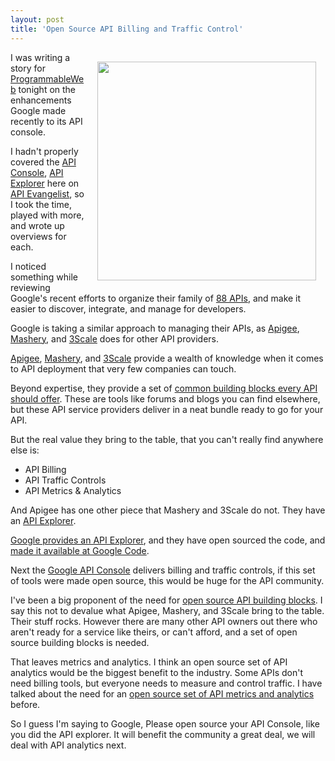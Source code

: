 ```yaml
---
layout: post
title: 'Open Source API Billing and Traffic Control'
---
```

<img style="padding: 15px;" src="http://kinlane-productions.s3.amazonaws.com/google/Google-APIs-Console-1.png" alt="" width="350" align="right" />I was writing a story for <a title="ProgrammableWeb" href="http://www.programmableweb.com">ProgrammableWeb</a> tonight on the enhancements Google made recently to its API console.<p></p>
I hadn't properly covered the <a title="API Console" href="https://code.google.com/apis/console/">API Console</a>, <a title="API Explorer" href="http://code.google.com/apis/explorer/">API Explorer</a> here on <a title="API Evangelist" href="http://www.apievangelist.com">API Evangelist</a>, so I took the time, played with more, and wrote up overviews for each.<p></p>
I noticed something while reviewing Google's recent efforts to organize their family of <a title="88 APIs" href="http://www.programmableweb.com/apis/directory/1?company=Google">88 APIs</a>, and make it easier to discover, integrate, and manage for developers.<p></p>
Google is taking a similar approach to managing their APIs, as <a title="Apigee" href="http://www.apigee.com">Apigee</a>, <a title="Mashery" href="http://www.mashery.com">Mashery</a>, and <a title="3Scale" href="http://www.3Scale.net">3Scale</a> does for other API providers.<p></p>
<a title="Apigee" href="http://blog.apievangelist.com/2010/10/10/apigee-api-services/">Apigee</a>, <a title="Mashery" href="http://blog.apievangelist.com/2010/10/10/mashery-api-services/">Mashery</a>, and <a title="3Scale" href="http://blog.apievangelist.com/2010/10/10/3scale-api-services/">3Scale</a> provide a wealth of knowledge when it comes to API deployment that very few companies can touch.<p></p>
Beyond expertise, they provide a set of <a title="common building blocks every API should offer" href="http://blog.apievangelist.com/2011/03/07/api-area-common-building-blocks/">common building blocks every API should offer</a>.  These are tools like forums and blogs you can find elsewhere, but these API service providers deliver in a neat bundle ready to go for your API.<p></p>
But the real value they bring to the table, that you can't really find anywhere else is:
<ul class="mainlist">
	<li>API Billing</li>
	<li>API Traffic Controls</li>
	<li>API Metrics &amp; Analytics</li>
</ul>
And Apigee has one other piece that Mashery and 3Scale do not.  They have an <a title="API Explorer" href="http://apigee.com/about/products_togo.html">API Explorer</a>.<p></p>
<a title="Google provides an API explorer" href="http://blog.apievangelist.com/2011/05/21/google-apis-explorer/">Google provides an API Explorer</a>, and they have open sourced the code, and <a title="made it available at Google Code" href="http://code.google.com/p/google-apis-explorer/">made it available at Google Code</a>.<p></p>
Next the <a title="Google API Console" href="http://blog.apievangelist.com/2011/05/21/google-apis-console/">Google API Console</a> delivers billing and traffic controls, if this set of tools were made open source, this would be huge for the API community.<p></p>
I've been a big proponent of the need for <a title="open source building blocks" href="http://blog.apievangelist.com/2011/04/04/open-building-blocks-for-an-api/">open source API building blocks</a>.  I say this not to devalue what Apigee, Mashery, and 3Scale bring to the table.  Their stuff rocks.  However there are many other API owners out there who aren't ready for a service like theirs, or can't afford, and a set of open source building blocks is needed.<p></p>
That leaves metrics and analytics.  I think an open source set of API analytics would be the biggest benefit to the industry.   Some APIs don't need billing tools, but everyone needs to measure and control traffic.    I have talked about the need for an <a title="open source set of aPI metrics and analytics" href="http://blog.apievangelist.com/2011/03/31/api-metrics-and-analytics/">open source set of API metrics and analytics</a> before.<p></p>
So I guess I'm saying to Google, Please open source your API Console, like you did the API explorer.  It will benefit the community a great deal, we will deal with API analytics next.